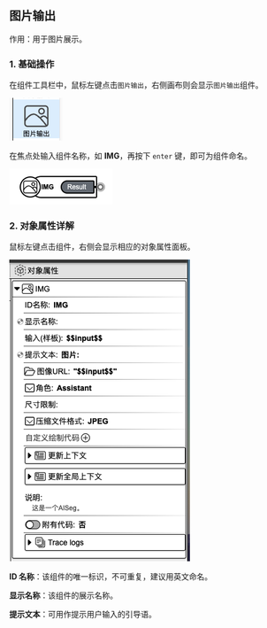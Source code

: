 ## 图片输出

作用：用于图片展示。

### 1. 基础操作

在组件工具栏中，鼠标左键点击`图片输出`，右侧画布则会显示`图片输出`组件。
<p><img src="../../../assets/image1_component_cn.jpg" alt="image1" /></p>

在焦点处输入组件名称，如 **IMG**，再按下 `enter` 键，即可为组件命名。
<p><img src="../../../assets/image2_component_cn.jpg" alt="image2" /></p>

### 2. 对象属性详解

鼠标左键点击组件，右侧会显示相应的对象属性面板。
<p><img src="../../../assets/image3_component_cn.jpg" alt="image3" /></p>

**ID 名称**：该组件的唯一标识，不可重复，建议用英文命名。

**显示名称**：该组件的展示名称。

<!-- **输入（样板）**： -->

**提示文本**：可用作提示用户输入的引导语。



